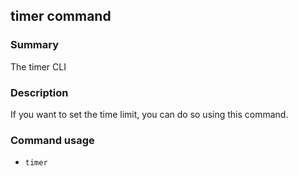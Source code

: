 ## timer command

### Summary

The timer CLI

### Description

If you want to set the time limit, you can do so using this command.

### Command usage

* `timer`